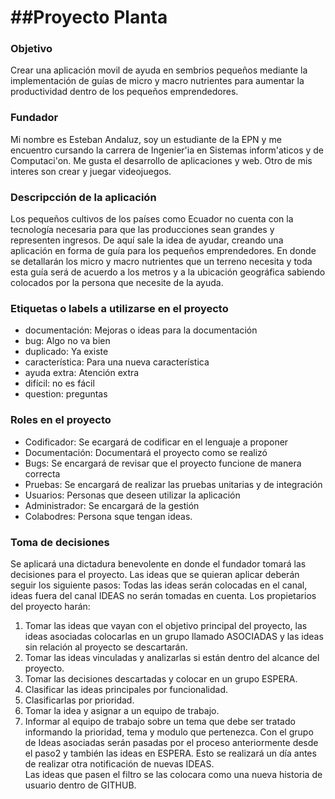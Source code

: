 ##Proyecto Planta 
======
### Objetivo

Crear una aplicación movil de ayuda en sembrios pequeños mediante la implementación de guías de micro y macro nutrientes para aumentar la productividad dentro de los pequeños emprendedores.

### Fundador

Mi nombre es Esteban Andaluz, soy un estudiante de la EPN y me encuentro cursando la carrera de Ingenier'ia en Sistemas inform'aticos y de Computaci'on. Me gusta el desarrollo de aplicaciones y web. Otro de mis interes son crear y juegar videojuegos.

### Descripcción de la aplicación

Los pequeños cultivos de los países como Ecuador no cuenta con la tecnología necesaria para que las producciones sean grandes y representen ingresos. De aquí sale la idea de ayudar, creando una aplicación en forma de guía para los pequeños emprendedores. En donde se detallarán los micro y macro nutrientes que un terreno necesita y toda esta guía será de acuerdo a los metros y a la ubicación geográfica sabiendo colocados por la persona que necesite de la ayuda. 

### Etiquetas o labels a utilizarse en el proyecto 

- documentación: Mejoras o ideas para la documentación
- bug: Algo no va bien
- duplicado: Ya existe
- característica: Para una nueva característica 
- ayuda extra: Atención extra
- difícil: no es fácil
- question: preguntas

### Roles en el proyecto

- Codificador: Se ecargará de codificar en el lenguaje a proponer
- Documentación: Documentará el proyecto como se realizó
- Bugs: Se encargará de revisar que el proyecto funcione de manera correcta
- Pruebas: Se encargará de realizar las pruebas unitarias y de integración
- Usuarios: Personas que deseen utilizar la aplicación
- Administrador: Se encargará de la gestión
- Colabodres: Persona sque tengan ideas.

### Toma de decisiones

Se aplicará una dictadura benevolente en donde el fundador tomará las decisiones para el proyecto.
Las ideas que se quieran aplicar deberán seguir los siguiente pasos:
Todas las ideas serán colocadas en el canal, ideas fuera del canal IDEAS no serán tomadas en cuenta.
Los propietarios del proyecto harán:
1.	Tomar las ideas que vayan con el objetivo principal del proyecto, las ideas asociadas colocarlas en un grupo llamado ASOCIADAS y las ideas sin relación al proyecto se descartarán.
2.	Tomar las ideas vinculadas y analizarlas si están dentro del alcance del proyecto.
3.	Tomar las decisiones descartadas y colocar en un grupo ESPERA.
4.	Clasificar las ideas principales por funcionalidad.
5.	Clasificarlas por prioridad.
6.	Tomar la idea y asignar a un equipo de trabajo.
7.	Informar al equipo de trabajo sobre un tema que debe ser tratado informando la prioridad, tema y modulo que pertenezca.
Con el grupo de Ideas asociadas serán pasadas por el proceso anteriormente desde el paso2 y también las ideas en ESPERA. Esto se realizará un día antes de realizar otra notificación de nuevas IDEAS.   
Las ideas que pasen el filtro se las colocara como una nueva historia de usuario dentro de GITHUB.



